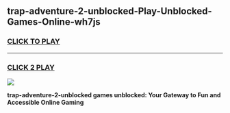 
## trap-adventure-2-unblocked-Play-Unblocked-Games-Online-wh7js
<h3>
<a href="https://premium76.site?title=trap-adventure-2-unblocked&ref=25A">CLICK TO PLAY</a></h3>
<hr>

<h3>
<a href="https://premium76.site?title=trap-adventure-2-unblocked&ref=25A">CLICK 2 PLAY</a>
  
</h3>

<a href="https://premium76.site?title=trap-adventure-2-unblocked&ref=25A"><img src="https://clearcache.store/games.png"></a>


**trap-adventure-2-unblocked games unblocked: Your Gateway to Fun and Accessible Online Gaming**
